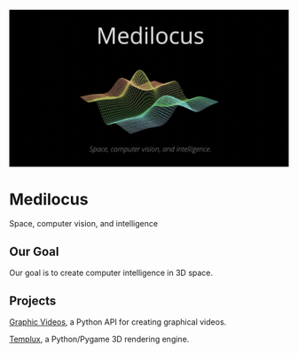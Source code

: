 ![logo](https://raw.githubusercontent.com/medilocus/medilocus.github.io/main/images/logo.jpg)

# Medilocus

Space, computer vision, and intelligence

## Our Goal

Our goal is to create computer intelligence in 3D space.

## Projects

[Graphic Videos][graphic-videos], a Python API for creating graphical videos.

[Templux][templux], a Python/Pygame 3D rendering engine.

[graphic-videos]: https://medilocus.github.io/graphic_videos
[templux]: https://medilocus.github.io/templux

